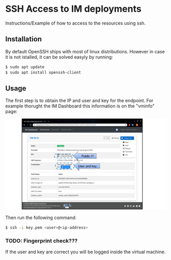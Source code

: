 # SSH Access to IM deployments 
Instructions/Example of how to access to the resources using ssh.


## Installation
By default OpenSSH ships with most of linux distributions. However in case it is not istalled, it can be solved easyly by running:
```sh
$ sudo apt update
$ sudo apt install openssh-client
```


## Usage
The first step is to obtain the IP and user and key for the endpoint. For example thorught the IM Dashboard this information is on the "vminfo" page:

![IP_User_key](./images/IP_User_key.jpg)

Then run the following command:
```sh
$ ssh -i key.pem <user>@<ip-address>
```

### TODO: Fingerprint check???

If the user and key are correct you will be logged inside the virtual machine.

